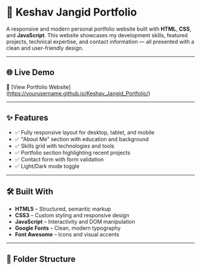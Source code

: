 # 💼 Keshav Jangid Portfolio

A responsive and modern personal portfolio website built with **HTML**, **CSS**, and **JavaScript**. This website showcases my development skills, featured projects, technical expertise, and contact information — all presented with a clean and user-friendly design.

---

## 🌐 Live Demo

🔗 [View Portfolio Website] 
(https://yourusername.github.io/Keshav_Jangid_Portfolio/) 

---

## ✨ Features

- ✅ Fully responsive layout for desktop, tablet, and mobile
- ✅ "About Me" section with education and background
- ✅ Skills grid with technologies and tools
- ✅ Portfolio section highlighting recent projects
- ✅ Contact form with form validation
- ✅ Light/Dark mode toggle

---

## 🛠️ Built With

- **HTML5** – Structured, semantic markup
- **CSS3** – Custom styling and responsive design
- **JavaScript** – Interactivity and DOM manipulation
- **Google Fonts** – Clean, modern typography
- **Font Awesome** – Icons and visual accents

---

## 📁 Folder Structure

